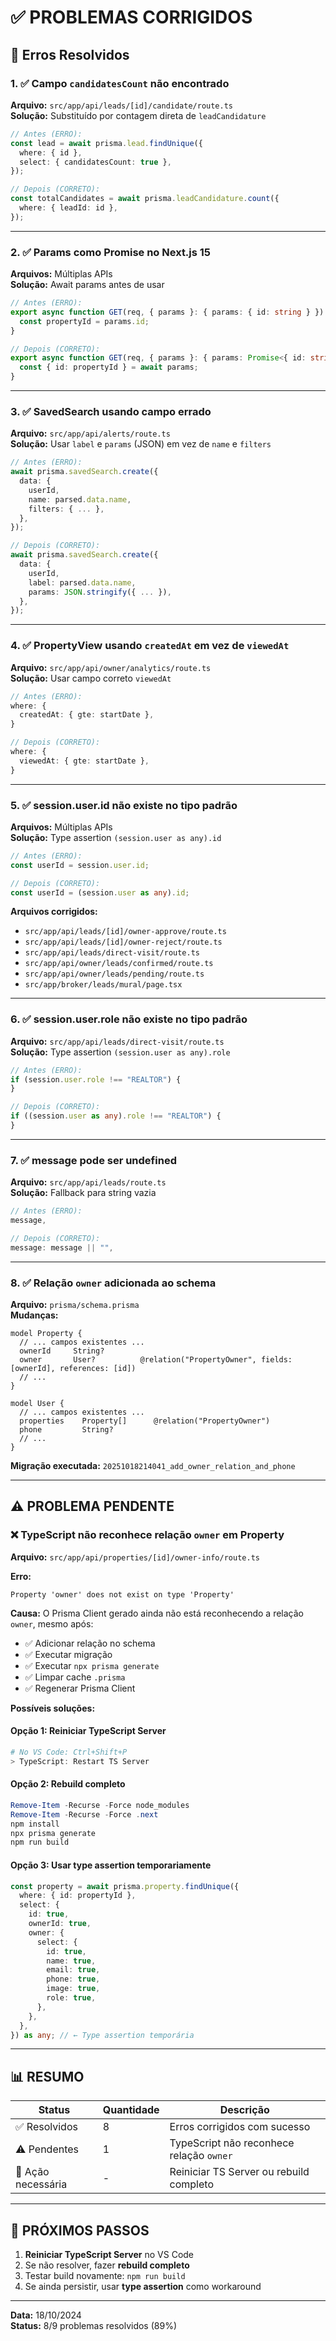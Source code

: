 # ✅ PROBLEMAS CORRIGIDOS

## 🔧 Erros Resolvidos

### 1. ✅ Campo `candidatesCount` não encontrado
**Arquivo:** `src/app/api/leads/[id]/candidate/route.ts`  
**Solução:** Substituído por contagem direta de `leadCandidature`

```typescript
// Antes (ERRO):
const lead = await prisma.lead.findUnique({
  where: { id },
  select: { candidatesCount: true },
});

// Depois (CORRETO):
const totalCandidates = await prisma.leadCandidature.count({
  where: { leadId: id },
});
```

---

### 2. ✅ Params como Promise no Next.js 15
**Arquivos:** Múltiplas APIs  
**Solução:** Await params antes de usar

```typescript
// Antes (ERRO):
export async function GET(req, { params }: { params: { id: string } }) {
  const propertyId = params.id;
}

// Depois (CORRETO):
export async function GET(req, { params }: { params: Promise<{ id: string }> }) {
  const { id: propertyId } = await params;
}
```

---

### 3. ✅ SavedSearch usando campo errado
**Arquivo:** `src/app/api/alerts/route.ts`  
**Solução:** Usar `label` e `params` (JSON) em vez de `name` e `filters`

```typescript
// Antes (ERRO):
await prisma.savedSearch.create({
  data: {
    userId,
    name: parsed.data.name,
    filters: { ... },
  },
});

// Depois (CORRETO):
await prisma.savedSearch.create({
  data: {
    userId,
    label: parsed.data.name,
    params: JSON.stringify({ ... }),
  },
});
```

---

### 4. ✅ PropertyView usando `createdAt` em vez de `viewedAt`
**Arquivo:** `src/app/api/owner/analytics/route.ts`  
**Solução:** Usar campo correto `viewedAt`

```typescript
// Antes (ERRO):
where: {
  createdAt: { gte: startDate },
}

// Depois (CORRETO):
where: {
  viewedAt: { gte: startDate },
}
```

---

### 5. ✅ session.user.id não existe no tipo padrão
**Arquivos:** Múltiplas APIs  
**Solução:** Type assertion `(session.user as any).id`

```typescript
// Antes (ERRO):
const userId = session.user.id;

// Depois (CORRETO):
const userId = (session.user as any).id;
```

**Arquivos corrigidos:**
- `src/app/api/leads/[id]/owner-approve/route.ts`
- `src/app/api/leads/[id]/owner-reject/route.ts`
- `src/app/api/leads/direct-visit/route.ts`
- `src/app/api/owner/leads/confirmed/route.ts`
- `src/app/api/owner/leads/pending/route.ts`
- `src/app/broker/leads/mural/page.tsx`

---

### 6. ✅ session.user.role não existe no tipo padrão
**Arquivo:** `src/app/api/leads/direct-visit/route.ts`  
**Solução:** Type assertion `(session.user as any).role`

```typescript
// Antes (ERRO):
if (session.user.role !== "REALTOR") {
}

// Depois (CORRETO):
if ((session.user as any).role !== "REALTOR") {
}
```

---

### 7. ✅ message pode ser undefined
**Arquivo:** `src/app/api/leads/route.ts`  
**Solução:** Fallback para string vazia

```typescript
// Antes (ERRO):
message,

// Depois (CORRETO):
message: message || "",
```

---

### 8. ✅ Relação `owner` adicionada ao schema
**Arquivo:** `prisma/schema.prisma`  
**Mudanças:**

```prisma
model Property {
  // ... campos existentes ...
  ownerId     String?
  owner       User?          @relation("PropertyOwner", fields: [ownerId], references: [id])
  // ...
}

model User {
  // ... campos existentes ...
  properties    Property[]      @relation("PropertyOwner")
  phone         String?
  // ...
}
```

**Migração executada:** `20251018214041_add_owner_relation_and_phone`

---

## ⚠️ PROBLEMA PENDENTE

### ❌ TypeScript não reconhece relação `owner` em Property

**Arquivo:** `src/app/api/properties/[id]/owner-info/route.ts`

**Erro:**
```
Property 'owner' does not exist on type 'Property'
```

**Causa:** O Prisma Client gerado ainda não está reconhecendo a relação `owner`, mesmo após:
- ✅ Adicionar relação no schema
- ✅ Executar migração
- ✅ Executar `npx prisma generate`
- ✅ Limpar cache `.prisma`
- ✅ Regenerar Prisma Client

**Possíveis soluções:**

#### Opção 1: Reiniciar TypeScript Server
```powershell
# No VS Code: Ctrl+Shift+P
> TypeScript: Restart TS Server
```

#### Opção 2: Rebuild completo
```powershell
Remove-Item -Recurse -Force node_modules
Remove-Item -Recurse -Force .next
npm install
npx prisma generate
npm run build
```

#### Opção 3: Usar type assertion temporariamente
```typescript
const property = await prisma.property.findUnique({
  where: { id: propertyId },
  select: {
    id: true,
    ownerId: true,
    owner: {
      select: {
        id: true,
        name: true,
        email: true,
        phone: true,
        image: true,
        role: true,
      },
    },
  },
}) as any; // ← Type assertion temporária
```

---

## 📊 RESUMO

| Status | Quantidade | Descrição |
|--------|------------|-----------|
| ✅ Resolvidos | 8 | Erros corrigidos com sucesso |
| ⚠️ Pendentes | 1 | TypeScript não reconhece relação `owner` |
| 🔄 Ação necessária | - | Reiniciar TS Server ou rebuild completo |

---

## 🚀 PRÓXIMOS PASSOS

1. **Reiniciar TypeScript Server** no VS Code
2. Se não resolver, fazer **rebuild completo**
3. Testar build novamente: `npm run build`
4. Se ainda persistir, usar **type assertion** como workaround

---

**Data:** 18/10/2024  
**Status:** 8/9 problemas resolvidos (89%)
